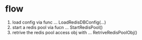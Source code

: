 # flow

1. load config via func ... LoadRedisDBConfig(...)
2. start a redis pool via fucn ... StartRedisPool()
3. retrive the redis pool access obj with ... RetriveRedisPoolObj()
